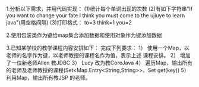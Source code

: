 1.分析以下需求，并用代码实现：
(1)统计每个单词出现的次数
(2)有如下字符串"If you want to change your fate I think you must 
come to the ujiuye to learn java"(用空格间隔)
(3)打印格式：
to=3
think=1
you=2

2.使用包装类作为键给map集合添加数据和使用对象作为键添加数据

3.已知某学校的教学课程内容安排如下： 
完成下列要求：
1） 使用一个Map，以老师的名字作为键，以老师教授的课程名作为值，表示上述
课程安排。
2） 增加了一位新老师Allen 教JDBC
3） Lucy 改为教CoreJava 
4） 遍历Map，输出所有的老师及老师教授的课程(Set<Map.Entry<String,String>>、Set<String> get(key))
5） 利用Map，输出所有教JSP 的老师。